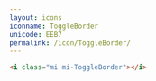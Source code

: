 ```yaml
---
layout: icons
iconname: ToggleBorder
unicode: EEB7
permalink: /icon/ToggleBorder/
---
```


``` html
<i class="mi mi-ToggleBorder"></i>
```
